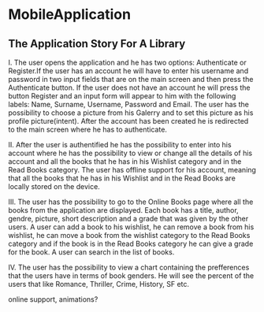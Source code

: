 # MobileApplication
The Application Story For A Library
-----------------------------------
I. The user opens the application and he has two options: Authenticate or Register.If the user has an account he will have to enter his username
and password in two input fields that are on the main screen and then press the Authenticate button. If the user does not have an account he will 
press the button Register and an input form will appear to him with the following labels: Name, Surname, Username, Password and Email. The user
has the possibility to choose a picture from his Galerry and to set this picture as his profile picture(intent). After the account has been created
he is redirected to the main screen where he has to authenticate.

II. After the user is authentified he has the possibility to enter into his account where he has the possibility to view or change all the details of 
his account and all the books that he has in his Wishlist category and in the Read Books category. The user has offline support for his account, meaning 
that all the books that he has in his Wishlist and in the Read Books are locally stored on the device.

III. The user has the possibility to go to the Online Books page where all the books from the application are displayed. Each book has a title,
author, gendre, picture, short description and a grade that was given by the other users. A user can add a book to his wishlist, he can remove a book from 
his wishlist, he can move a book from the wishlist category to the Read Books category and if the book is in the Read Books category he can give
a grade for the book. A user can search in the list of books.

IV. The user has the possibility to view a chart containing the prefferences that the users have in terms of book genders. He will see the percent of the
users that like Romance, Thriller, Crime, History, SF etc.

online support, animations?
